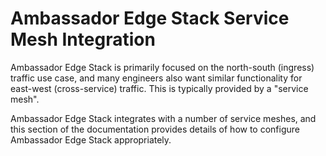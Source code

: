 # Ambassador Edge Stack Service Mesh Integration

Ambassador Edge Stack is primarily focused on the north-south (ingress) traffic use case, and many engineers also want similar functionality for east-west (cross-service) traffic. This is typically provided by a "service mesh".

Ambassador Edge Stack integrates with a number of service meshes, and this section of the documentation provides details of how to configure Ambassador Edge Stack appropriately.

